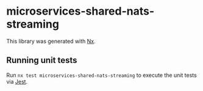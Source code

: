 # microservices-shared-nats-streaming

This library was generated with [Nx](https://nx.dev).

## Running unit tests

Run `nx test microservices-shared-nats-streaming` to execute the unit tests via [Jest](https://jestjs.io).
